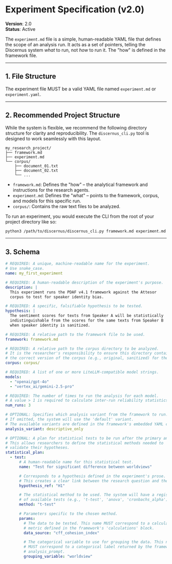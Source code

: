 # Experiment Specification (v2.0)

**Version**: 2.0  
**Status**: Active

The `experiment.md` file is a simple, human-readable YAML file that defines the scope of an analysis run. It acts as a set of pointers, telling the Discernus system *what* to run, not *how* to run it. The "how" is defined in the framework file.

---

## 1. File Structure

The experiment file MUST be a valid YAML file named `experiment.md` or `experiment.yaml`.

---

## 2. Recommended Project Structure

While the system is flexible, we recommend the following directory structure for clarity and reproducibility. The `discernus_cli.py` tool is designed to work seamlessly with this layout.

```
my_research_project/
├── framework.md
├── experiment.md
└── corpus/
    ├── document_01.txt
    ├── document_02.txt
    └── ...
```

*   `framework.md`: Defines the "how" – the analytical framework and instructions for the research agents.
*   `experiment.md`: Defines the "what" – points to the framework, corpus, and models for this specific run.
*   `corpus/`: Contains the raw text files to be analyzed.

To run an experiment, you would execute the CLI from the root of your project directory like so:

```bash
python3 /path/to/discernus/discernus_cli.py framework.md experiment.md corpus/
```

---

## 3. Schema

```yaml
# REQUIRED: A unique, machine-readable name for the experiment.
# Use snake_case.
name: my_first_experiment

# REQUIRED: A human-readable description of the experiment's purpose.
description: |
  This experiment runs the PDAF v4.1 framework against the Attesor
  corpus to test for speaker identity bias.

# REQUIRED: A specific, falsifiable hypothesis to be tested.
hypothesis: |
  The sentiment scores for texts from Speaker A will be statistically
  indistinguishable from the scores for the same texts from Speaker B
  when speaker identity is sanitized.

# REQUIRED: A relative path to the framework file to be used.
framework: framework.md

# REQUIRED: A relative path to the corpus directory to be analyzed.
# It is the researcher's responsibility to ensure this directory contains
# the correct version of the corpus (e.g., original, sanitized) for their experiment.
corpus: corpus/

# REQUIRED: A list of one or more LiteLLM-compatible model strings.
models:
  - "openai/gpt-4o"
  - "vertex_ai/gemini-2.5-pro"

# REQUIRED: The number of times to run the analysis for each model.
# A value > 1 is required to calculate inter-run reliability statistics.
num_runs: 3

# OPTIONAL: Specifies which analysis variant from the framework to run.
# If omitted, the system will use the 'default' variant.
# The available variants are defined in the framework's embedded YAML config.
analysis_variant: descriptive_only

# OPTIONAL: A plan for statistical tests to be run after the primary analysis.
# This allows researchers to define the statistical methods needed to
# validate their hypotheses.
statistical_plan:
  - test:
      # A human-readable name for this statistical test.
      name: "Test for significant difference between worldviews"

      # Corresponds to a hypothesis defined in the experiment's prose.
      # This creates a clear link between the research question and the method.
      hypothesis_ref: "H1"

      # The statistical method to be used. The system will have a registry
      # of available tests (e.g., 't-test', 'anova', 'cronbachs_alpha').
      method: "t-test"

      # Parameters specific to the chosen method.
      params:
        # The data to be tested. This name MUST correspond to a calculated
        # metric defined in the framework's 'calculations' block.
        data_source: "cff_cohesion_index"

        # The categorical variable to use for grouping the data. This name
        # MUST correspond to a categorical label returned by the framework's
        # analysis_prompt.
        grouping_variable: "worldview"
``` 